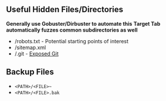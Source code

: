 ## Useful Hidden Files/Directories
**Generally use Gobuster/Dirbuster to automate this**
**Target Tab automatically fuzzes common subdirectories as well**
- /robots.txt - Potential starting points of interest
- /sitemap.xml
- /.git - [Exposed Git](Exposed%20Git.md)

## Backup Files
- `<PATH>/<FILE>~`
- `<PATH>/<FILE>.bak`
